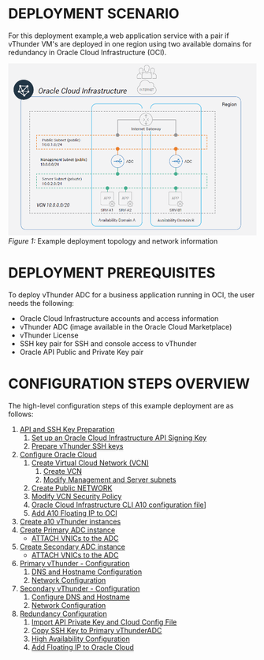 
# DEPLOYMENT SCENARIO
For this deployment example,a web application service with a pair if vThunder VM's are deployed in one region using two available domains for redundancy in Oracle Cloud Infrastructure (OCI).

![Deployment Scenario](./images/Deployment_Senario.png)
_Figure 1:_ Example deployment topology and network information

# DEPLOYMENT PREREQUISITES
To deploy vThunder ADC for a business application running in OCI, the user needs the following:
* Oracle Cloud Infrastructure accounts and access information
* vThunder ADC (image available in the Oracle Cloud Marketplace)
* vThunder License
* SSH key pair for SSH and console access to vThunder
* Oracle API Public and Private Key pair

# CONFIGURATION STEPS OVERVIEW
The high-level configuration steps of this example deployment are as follows:
 1. [API and SSH Key Preparation](./ssh_keys.md#sshkey)
    1. [Set up an Oracle Cloud Infrastructure API Signing Key](./ssh_keys.md#ociapikey)
    1. [Prepare vThunder SSH keys](./ssh_keys.md#a10sshkey)
 1. [Configure Oracle Cloud](./oci_config.md#configoci)
    1. [Create Virtual Cloud Network (VCN)](./oci_config#create_vcn)
       1. [Create VCN](./oci_config#createvcn)
       1. [Modify Management and Server subnets](./oci_config.md#modifymgmtsvrnet)
    1. [Create Public NETWORK](./oci_config.md#createpublicnet)
    1. [Modify VCN Security Policy](./oci_config.md#modifysecpol)   
    1. [Oracle Cloud Infrastructure CLI A10 configuration file](./oci_config.md#ociconfigfile)]
    1. [Add A10 Floating IP to OCI](./oci_config.md#ocifloating)
 1. [Create a10 vThunder instances](./deplooy_a10.md#creaatea10instance)
 1. [Create Primary ADC instance](./deplooy_a10.md#priadc)
    - [ATTACH VNICs to the ADC](./deplooy_a10.md#attachprivnic)
 1. [Create Secondary ADC instance](./deplooy_a10.md#secadc)
    - [ATTACH VNICs to the ADC](./deplooy_a10.md#attachsecvnic)
 1. [Primary vThunder - Configuration](./config_a10.md#primary-vthunder-configuration)   
    1. [DNS and Hostname Configuration](./config_a10.md#dns-and-hostname-configuration)   
    1. [Network Configuration](./config_a10.md#network-configuration)   
 1. [Secondary vThunder - Configuration](./config_a10.md#secondary-vthunder-configuration)   
    1. [Configure DNS and Hostname](./config_a10.md#configure-dns-and-hostname)   
    1. [Network Configuration](./config_a10.md#network-configuration)   
 1. [Redundancy Configuration](./config_a10.md#redundancy-configuration)   
    1. [Import API Private Key and Cloud Config File](./config_a10.md#import-api-private-key-and-cloud-config-file)   
    1. [Copy SSH Key to Primary vThunderADC](./config_a10.md#copy-ssh-key-to-primary-vthunderadc)   
    1. [High Availability Configuration](./config_a10.md#high-availability-configuration)   
    1. [Add Floating IP to Oracle Cloud](#add-floating-ip-to-oracle-cloud)   
